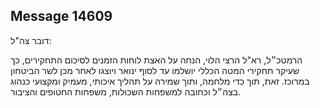 ## Message 14609

דובר צה"ל:

הרמטכ״ל, רא"ל הרצי הלוי, הנחה על האצת לוחות הזמנים לסיכום התחקירים, כך שעיקר תחקירי המטה הכללי יושלמו עד לסוף ינואר ויוצגו לאחר מכן לשר הביטחון במרוכז. זאת, תוך כדי מלחמה, ותוך שמירה על תהליך איכותי, מעמיק ומקצועי כנהוג בצה״ל וכחובה למשפחות השכולות, משפחות החטופים והציבור.

